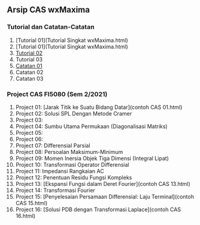 ## Arsip CAS wxMaxima

### Tutorial dan Catatan-Catatan

1. [Tutorial 01](Tutorial Singkat wxMaxima.html)
2. [Tutorial 01](Tutorial Singkat wxMaxima.html)
3. [Tutorial 02](t-wx-integral.html) 
4. Tutorial 03
5. [Catatan 01](catatan-penggunaan-maxima.html)
6. Catatan 02
7. Catatan 03

### Project CAS FI5080 (Sem 2/2021)

1. Project 01: [Jarak Titik ke Suatu Bidang Datar](contoh CAS 01.html)
2. Project 02: Solusi SPL Dengan Metode Cramer
3. Project 03: 
4. Project 04: Sumbu Utama Permukaan (Diagonalisasi Matriks)
5. Project 05: 
6. Project 06:
7. Project 07: Differensial Parsial
8. Project 08: Persoalan Maksimum-Minimum
9. Project 09: Momen Inersia Objek Tiga Dimensi (Integral Lipat)
10. Project 10: Transformasi Operator Differensial
11. Project 11: Impedansi Rangkaian AC
12. Project 12: Penentuan Residu Fungsi Kompleks
13. Project 13: [Ekspansi Fungsi dalam Deret Fourier](contoh CAS 13.html)
14. Project 14: Transformasi Fourier
15. Project 15: [Penyelesaian Persamaan Differensial: Laju Terminal](contoh CAS 15.html)
16. Project 16: [Solusi PDB dengan Transformasi Laplace](contoh CAS 16.html)

